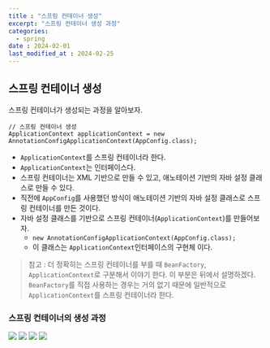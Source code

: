 ```yaml
---
title : "스프링 컨테이너 생성"
excerpt: "스프링 컨테이너 생성 과정"
categories:
  - spring
date : 2024-02-01
last_modified_at : 2024-02-25
---
```


## 스프링 컨테이너 생성
스프링 컨테이너가 생성되는 과정을 알아보자.


```
// 스프링 컨테이너 생성
ApplicationContext applicationContext = new AnnotationConfigApplicationContext(AppConfig.class);
```
- `ApplicationContext`를 스프링 컨테이너라 한다.
- `ApplicationContext`는 인터페이스다.
- 스프링 컨테이너는 XML 기반으로 만들 수 있고, 애노테이션 기반의 자바 설정 클래스로 만들 수 있다.
- 직전에 `AppConfig`를 사용했던 방식이 애노테이션 기반의 자바 설정 클래스로 스프링 컨테이너를 만든 것이다.
- 자바 설정 클래스를 기반으로 스프링 컨테이너(`ApplicationContext`)를 만들어보자.
	- `new AnnotationConfigApplicationContext(AppConfig.class);`
	- 이 클래스는 `ApplicationContext`인터페이스의 구현체 이다.


> 참고 : 더 정확히는 스프링 컨테이너를 부를 때 `BeanFactory`, `ApplicationContext`로 구분해서 이야기 한다. 이 부분은 뒤에서 설명하겠다. `BeanFactory`를 직접 사용하는 경우는 거의 없기 때문에 일반적으로 `ApplicationContext`를 스프링 컨테이너라 한다.



### 스프링 컨테이너의 생성 과정
![](https://i.imgur.com/tn9vbCB.png)
![](https://i.imgur.com/i52zQWo.png)
![](https://i.imgur.com/NAjCnb2.png)
![](https://i.imgur.com/18EMn63.png)
